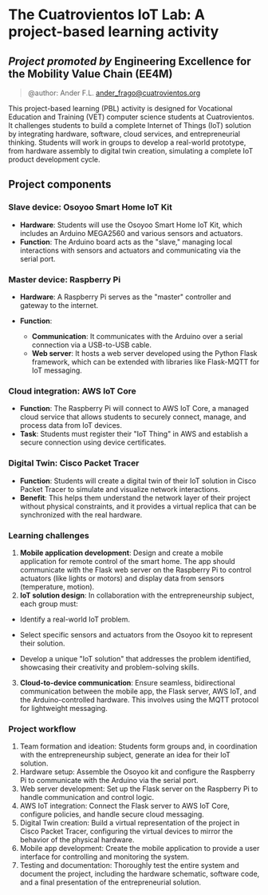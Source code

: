 # The Cuatrovientos IoT Lab: A project-based learning activity

## _Project promoted by_ Engineering Excellence for the Mobility Value Chain (EE4M)

> @author: Ander F.L. <ander_frago@cuatrovientos.org>

This project-based learning (PBL) activity is designed for Vocational Education and Training (VET) computer science students at Cuatrovientos. It challenges students to build a complete Internet of Things (IoT) solution by integrating hardware, software, cloud services, and entrepreneurial thinking. Students will work in groups to develop a real-world prototype, from hardware assembly to digital twin creation, simulating a complete IoT product development cycle.

## Project components

### Slave device: Osoyoo Smart Home IoT Kit

- **Hardware**: Students will use the Osoyoo Smart Home IoT Kit, which includes an Arduino MEGA2560 and various sensors and actuators.
- **Function**: The Arduino board acts as the "slave," managing local interactions with sensors and actuators and communicating via the serial port.

### Master device: Raspberry Pi

- **Hardware**: A Raspberry Pi serves as the "master" controller and gateway to the internet.

- **Function**:
  - **Communication**: It communicates with the Arduino over a serial connection via a USB-to-USB cable.
  - **Web server**: It hosts a web server developed using the Python Flask framework, which can be extended with libraries like Flask-MQTT for IoT messaging.

### Cloud integration: AWS IoT Core

- **Function**: The Raspberry Pi will connect to AWS IoT Core, a managed cloud service that allows students to securely connect, manage, and process data from IoT devices.
- **Task**: Students must register their "IoT Thing" in AWS and establish a secure connection using device certificates.

### Digital Twin: Cisco Packet Tracer

- **Function**: Students will create a digital twin of their IoT solution in Cisco Packet Tracer to simulate and visualize network interactions.
- **Benefit**: This helps them understand the network layer of their project without physical constraints, and it provides a virtual replica that can be synchronized with the real hardware.

### Learning challenges

1.  **Mobile application development**: Design and create a mobile application for remote control of the smart home. The app should communicate with the Flask web server on the Raspberry Pi to control actuators (like lights or motors) and display data from sensors (temperature, motion).
2.  **IoT solution design**: In collaboration with the entrepreneurship subject, each group must:

- Identify a real-world IoT problem.

- Select specific sensors and actuators from the Osoyoo kit to represent their solution.
- Develop a unique "IoT solution" that addresses the problem identified, showcasing their creativity and problem-solving skills.

3. **Cloud-to-device communication**: Ensure seamless, bidirectional communication between the mobile app, the Flask server, AWS IoT, and the Arduino-controlled hardware. This involves using the MQTT protocol for lightweight messaging.

### Project workflow

1. Team formation and ideation: Students form groups and, in coordination with the entrepreneurship subject, generate an idea for their IoT solution.
2. Hardware setup: Assemble the Osoyoo kit and configure the Raspberry Pi to communicate with the Arduino via the serial port.
3. Web server development: Set up the Flask server on the Raspberry Pi to handle communication and control logic.
4. AWS IoT integration: Connect the Flask server to AWS IoT Core, configure policies, and handle secure cloud messaging.
5. Digital Twin creation: Build a virtual representation of the project in Cisco Packet Tracer, configuring the virtual devices to mirror the behavior of the physical hardware.
6. Mobile app development: Create the mobile application to provide a user interface for controlling and monitoring the system.
7. Testing and documentation: Thoroughly test the entire system and document the project, including the hardware schematic, software code, and a final presentation of the entrepreneurial solution.
